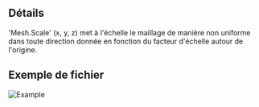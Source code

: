 ## Détails
'Mesh.Scale' (x, y, z) met à l'échelle le maillage de manière non uniforme dans toute direction donnée en fonction du facteur d'échelle autour de l'origine.

## Exemple de fichier

![Example](./Autodesk.DesignScript.Geometry.Mesh.Scale(mesh,%20x,%20y,%20z)_img.jpg)
